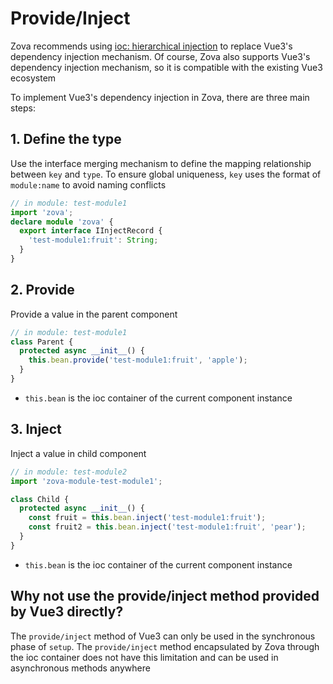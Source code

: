 # Provide/Inject

Zova recommends using [ioc: hierarchical injection](../essentials/ioc/inject.md#hierarchical-injection) to replace Vue3's dependency injection mechanism. Of course, Zova also supports Vue3's dependency injection mechanism, so it is compatible with the existing Vue3 ecosystem

To implement Vue3's dependency injection in Zova, there are three main steps:

## 1. Define the type

Use the interface merging mechanism to define the mapping relationship between `key` and `type`. To ensure global uniqueness, `key` uses the format of `module:name` to avoid naming conflicts

```typescript
// in module: test-module1
import 'zova';
declare module 'zova' {
  export interface IInjectRecord {
    'test-module1:fruit': String;
  }
}
```

## 2. Provide

Provide a value ​​in the parent component

```typescript
// in module: test-module1
class Parent {
  protected async __init__() {
    this.bean.provide('test-module1:fruit', 'apple');
  }
}
```

- `this.bean` is the ioc container of the current component instance

## 3. Inject

Inject a value ​​in child component

```typescript
// in module: test-module2
import 'zova-module-test-module1';

class Child {
  protected async __init__() {
    const fruit = this.bean.inject('test-module1:fruit');
    const fruit2 = this.bean.inject('test-module1:fruit', 'pear');
  }
}
```

- `this.bean` is the ioc container of the current component instance

## Why not use the provide/inject method provided by Vue3 directly?

The `provide/inject` method of Vue3 can only be used in the synchronous phase of `setup`. The `provide/inject` method encapsulated by Zova through the ioc container does not have this limitation and can be used in asynchronous methods anywhere
